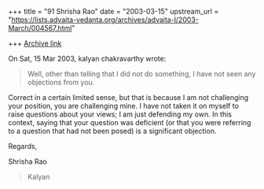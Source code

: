 +++
title = "91 Shrisha Rao"
date = "2003-03-15"
upstream_url = "https://lists.advaita-vedanta.org/archives/advaita-l/2003-March/004567.html"

+++
[Archive link](https://lists.advaita-vedanta.org/archives/advaita-l/2003-March/004567.html)

On Sat, 15 Mar 2003, kalyan chakravarthy wrote:

> Well, other than telling that I did not do something, I have not seen any
> objections from you.

Correct in a certain limited sense, but that is because I am not
challenging your position, you are challenging mine.  I have not taken it
on myself to raise questions about your views; I am just defending my own.
In this context, saying that your question was deficient (or that you were
referring to a question that had not been posed) is a significant
objection.

Regards,

Shrisha Rao

> Kalyan

